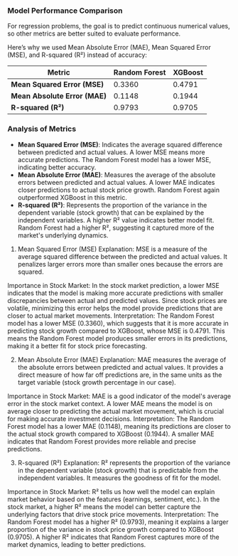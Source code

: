 ### Model Performance Comparison

For regression problems, the goal is to predict continuous numerical values, so other metrics are better suited to evaluate performance.

Here’s why we used Mean Absolute Error (MAE), Mean Squared Error (MSE), and R-squared (R²) instead of accuracy:




| **Metric**                    | **Random Forest** | **XGBoost**  |
|-------------------------------|-------------------|--------------|
| **Mean Squared Error (MSE)**   | 0.3360            | 0.4791       |
| **Mean Absolute Error (MAE)**  | 0.1148            | 0.1944       |
| **R-squared (R²)**             | 0.9793            | 0.9705       |

### Analysis of Metrics
- **Mean Squared Error (MSE)**: Indicates the average squared difference between predicted and actual values. A lower MSE means more accurate predictions. The Random Forest model has a lower MSE, indicating better accuracy.
- **Mean Absolute Error (MAE)**: Measures the average of the absolute errors between predicted and actual values. A lower MAE indicates closer predictions to actual stock price growth. Random Forest again outperformed XGBoost in this metric.
- **R-squared (R²)**: Represents the proportion of the variance in the dependent variable (stock growth) that can be explained by the independent variables. A higher R² value indicates better model fit. Random Forest had a higher R², suggesting it captured more of the market's underlying dynamics.


1. Mean Squared Error (MSE)
Explanation: MSE is a measure of the average squared difference between the predicted and actual values. It penalizes larger errors more than smaller ones because the errors are squared.

Importance in Stock Market: In the stock market prediction, a lower MSE indicates that the model is making more accurate predictions with smaller discrepancies between actual and predicted values. Since stock prices are volatile, minimizing this error helps the model provide predictions that are closer to actual market movements.
Interpretation: The Random Forest model has a lower MSE (0.3360), which suggests that it is more accurate in predicting stock growth compared to XGBoost, whose MSE is 0.4791. This means the Random Forest model produces smaller errors in its predictions, making it a better fit for stock price forecasting.


2. Mean Absolute Error (MAE)
Explanation: MAE measures the average of the absolute errors between predicted and actual values. It provides a direct measure of how far off predictions are, in the same units as the target variable (stock growth percentage in our case).

Importance in Stock Market: MAE is a good indicator of the model's average error in the stock market context. A lower MAE means the model is on average closer to predicting the actual market movement, which is crucial for making accurate investment decisions.
Interpretation: The Random Forest model has a lower MAE (0.1148), meaning its predictions are closer to the actual stock growth compared to XGBoost (0.1944). A smaller MAE indicates that Random Forest provides more reliable and precise predictions.


3. R-squared (R²)
Explanation: R² represents the proportion of the variance in the dependent variable (stock growth) that is predictable from the independent variables. It measures the goodness of fit for the model.

Importance in Stock Market: R² tells us how well the model can explain market behavior based on the features (earnings, sentiment, etc.). In the stock market, a higher R² means the model can better capture the underlying factors that drive stock price movements.
Interpretation: The Random Forest model has a higher R² (0.9793), meaning it explains a larger proportion of the variance in stock price growth compared to XGBoost (0.9705). A higher R² indicates that Random Forest captures more of the market dynamics, leading to better predictions.
